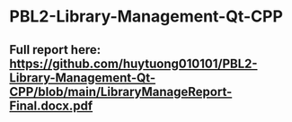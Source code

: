 # PBL2-Library-Management-Qt-CPP
## Full report here: https://github.com/huytuong010101/PBL2-Library-Management-Qt-CPP/blob/main/LibraryManageReport-Final.docx.pdf
